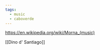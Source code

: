 ```yaml
---
tags:
  - music
  - caboverde
---
```

https://en.wikipedia.org/wiki/Morna_(music)

[[Dino d' Santiago]]